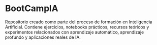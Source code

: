# BootCampIA
Repositorio creado como parte del proceso de formación en Inteligencia Artificial. Contiene ejercicios, notebooks prácticos, recursos teóricos y experimentos relacionados con aprendizaje automático, aprendizaje profundo y aplicaciones reales de IA.

